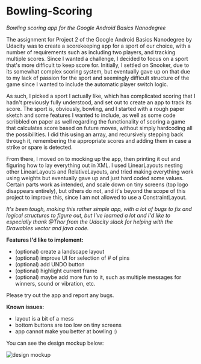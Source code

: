 # Bowling-Scoring
*Bowling scoring app for the Google Android Basics Nanodegree*

The assignment for Project 2 of the Google Android Basics Nanodegree by Udacity was to create a scorekeeping app for a sport of 
our choice, with a number of requirements such as including two players, and tracking multiple scores. Since I wanted a challenge, 
I decided to focus on a sport that's more difficult to keep score for. Initially, I settled on Snooker, due to its somewhat 
complex scoring system, but eventually gave up on that due to my lack of passion for the sport and seemingly difficult structure 
of the game since I wanted to include the automatic player switch logic.

As such, I picked a sport I actually like, which has complicated scoring that I hadn't previously fully understood, and set out to 
create an app to track its score. The sport is, obviously, bowling, and I started with a rough paper sketch and some features I 
wanted to include, as well as some code scribbled on paper as well regarding the functionality of scoring a game that calculates 
score based on future moves, without simply hardcoding all the possibilities. I did this using an array, and recursively stepping back through it, remembering the appropriate scores and adding them in case a strike or spare is detected. 

From there, I moved on to mocking up the app, then printing it out and figuring how to lay everything out in XML. I used LinearLayouts
nesting other LinearLayouts and RelativeLayouts, and tried making everything work using weights but eventually gave up and just hard 
coded some values. Certain parts work as intended, and scale down on tiny screens (top logo disappears entirely), but others do not, 
and it's beyond the scope of this project to improve this, since I am not allowed to use a ConstraintLayout.  

_It's been tough, making this rather simple app, with a lot of bugs to fix and logical structures to figure out, but I've learned a lot and I'd like to especially thank @Thor from the Udacity slack for helping with the Drawables vector and java code._

**Features I'd like to implement:**
- (optional) create a landscape layout
- (optional) improve UI for selection of # of pins
- (optional) add UNDO button
- (optional) highlight current frame
- (optional) maybe add more fun to it, such as multiple messages for winners, sound or vibration, etc.

Please try out the app and report any bugs.

**Known issues:**
- layout is a bit of a mess
- bottom buttons are too low on tiny screens
- app cannot make you better at bowling :)

You can see the design mockup below:

![design mockup](https://github.com/adriantache/Bowling-Scoring/blob/master/app/src/main/res/drawable-xxhdpi/mockupsmall.png)
